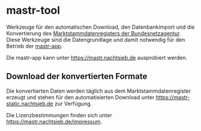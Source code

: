 # mastr-tool

Werkzeuge für den automatischen Download, den Datenbankimport und die Konvertierung
des [Marktstammdatenregisters der Bundesnetzagentur](https://www.marktstammdatenregister.de/MaStR). Diese Werkzeuge sind
die Datengrundlage und damit notwendig für den Betrieb der [mastr-app](https://codeberg.org/nachtsieb/mastr-app).

Die mastr-app kann unter https://mastr.nachtsieb.de ausprobiert werden.

## Download der konvertierten Formate

Die konvertierten Daten werden täglich aus dem Marktstammdatenregister erzeugt und stehen für den automatisierten
Download unter https://mastr-static.nachtsieb.de zur Verfügung.

Die Lizenzbestimmungen finden sich unter https://mastr.nachtsieb.de/impressum.
